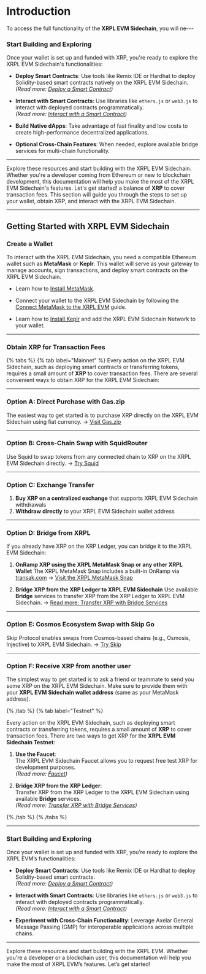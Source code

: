 # Introduction

To access the full functionality of the **XRPL EVM Sidechain**, you will ne---

### Start Building and Exploring

Once your wallet is set up and funded with XRP, you're ready to explore the XRPL EVM Sidechain's functionalities:

- **Deploy Smart Contracts**: Use tools like Remix IDE or Hardhat to deploy Solidity-based smart contracts natively on the XRPL EVM Sidechain.  
  _(Read more: [Deploy a Smart Contract](../../developers/interacting-with-evm/deploy-the-smart-contract.md))_

- **Interact with Smart Contracts**: Use libraries like `ethers.js` or `web3.js` to interact with deployed contracts programmatically.  
  _(Read more: [Interact with a Smart Contract](../../developers/interacting-with-evm/interact-with-the-smart-contract.md))_

- **Build Native dApps**: Take advantage of fast finality and low costs to create high-performance decentralized applications.

- **Optional Cross-Chain Features**: When needed, explore available bridge services for multi-chain functionality.

---

Explore these resources and start building with the XRPL EVM Sidechain. Whether you're a developer coming from Ethereum or new to blockchain development, this documentation will help you make the most of the XRPL EVM Sidechain's features. Let's get started! a balance of **XRP** to cover transaction fees. This section will guide you through the steps to set up your wallet, obtain XRP, and interact with the XRPL EVM Sidechain.

---

## Getting Started with XRPL EVM Sidechain

### Create a Wallet

To interact with the XRPL EVM Sidechain, you need a compatible Ethereum wallet such as **MetaMask** or **Keplr**. This wallet will serve as your gateway to manage accounts, sign transactions, and deploy smart contracts on the XRPL EVM Sidechain.

- Learn how to [Install MetaMask](./install-metamask.md).
- Connect your wallet to the XRPL EVM Sidechain by following the [Connect MetaMask to the XRPL EVM](./connect-to-the-xrpl-evm.md) guide.

- Learn how to [Install Keplr](./install-keplr.md) and add the XRPL EVM Sidechain Network to your wallet.

---

### Obtain XRP for Transaction Fees

{% tabs %}
{% tab label="Mainnet" %}
Every action on the XRPL EVM Sidechain, such as deploying smart contracts or transferring tokens, requires a small amount of **XRP** to cover transaction fees. There are several convenient ways to obtain XRP for the XRPL EVM Sidechain:

---

### **Option A: Direct Purchase with Gas.zip**

The easiest way to get started is to purchase XRP directly on the XRPL EVM Sidechain using fiat currency.
→ [Visit Gas.zip](https://www.gas.zip)

---

### **Option B: Cross-Chain Swap with SquidRouter**

Use Squid to swap tokens from any connected chain to XRP on the XRPL EVM Sidechain directly.
→ [Try Squid](https://app.squidrouter.com)

---

### **Option C: Exchange Transfer**

1. **Buy XRP on a centralized exchange** that supports XRPL EVM Sidechain withdrawals
2. **Withdraw directly** to your XRPL EVM Sidechain wallet address

---

### **Option D: Bridge from XRPL**

If you already have XRP on the XRP Ledger, you can bridge it to the XRPL EVM Sidechain:

1. **OnRamp XRP using the XRPL MetaMask Snap or any other XRPL Wallet**
   The XRPL MetaMask Snap includes a built-in OnRamp via [transak.com](https://transak.com/)
   → [Visit the XRPL MetaMask Snap](https://snap.xrplevm.org)

2. **Bridge XRP from the XRP Ledger to XRPL EVM Sidechain**
   Use available **Bridge** services to transfer XRP from the XRP Ledger to XRPL EVM Sidechain.
   → [Read more: Transfer XRP with Bridge Services](../using-the-bridge/transfer-xrp-with-axelar.md)

---

### **Option E: Cosmos Ecosystem Swap with Skip Go**

Skip Protocol enables swaps from Cosmos-based chains (e.g., Osmosis, Injective) to XRPL EVM Sidechain.
→ [Try Skip](https://go.skip.build/) 

---

### **Option F: Receive XRP from another user**

The simplest way to get started is to ask a friend or teammate to send you some XRP on the XRPL EVM Sidechain.
Make sure to provide them with your **XRPL EVM Sidechain wallet address** (same as your MetaMask address).


{% /tab %}
{% tab label="Testnet" %}

Every action on the XRPL EVM Sidechain, such as deploying smart contracts or transferring tokens, requires a small amount of **XRP** to cover transaction fees. There are two ways to get XRP for the **XRPL EVM Sidechain Testnet**:

1. **Use the Faucet**:  
   The XRPL EVM Sidechain Faucet allows you to request free test XRP for development purposes.  
   _(Read more: [Faucet](../faucet.md))_

2. **Bridge XRP from the XRP Ledger**:  
    Transfer XRP from the XRP Ledger to the XRPL EVM Sidechain using available **Bridge** services.  
    _(Read more: [Transfer XRP with Bridge Services](../using-the-bridge/transfer-xrp-with-axelar.md))_

{% /tab %}
{% /tabs %}

---

### Start Building and Exploring

Once your wallet is set up and funded with XRP, you’re ready to explore the XRPL EVM’s functionalities:

- **Deploy Smart Contracts**: Use tools like Remix IDE or Hardhat to deploy Solidity-based smart contracts.  
  _(Read more: [Deploy a Smart Contract](../../developers/interacting-with-evm/deploy-the-smart-contract.md))_

- **Interact with Smart Contracts**: Use libraries like `ethers.js` or `web3.js` to interact with deployed contracts programmatically.  
  _(Read more: [Interact with a Smart Contract](../../developers/interacting-with-evm/interact-with-the-smart-contract.md))_

- **Experiment with Cross-Chain Functionality**: Leverage Axelar General Message Passing (GMP) for interoperable applications across multiple chains.

---

Explore these resources and start building with the XRPL EVM. Whether you're a developer or a blockchain user, this documentation will help you make the most of XRPL EVM’s features. Let’s get started!
